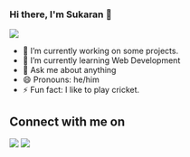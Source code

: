 ### Hi there, I'm Sukaran 👋

<!--
**SukaranKant/SukaranKant** is a ✨ _special_ ✨ repository because its `README.md` (this file) appears on your GitHub profile.
Here are some ideas to get you started:
-->
<img src="https://github-readme-stats.vercel.app/api?color=blue&username=SukaranKant&count_private=true&show_icons=true&theme=algolia">

- 🔭 I’m currently working on some projects.
- 🌱 I’m currently learning Web Development
- 💬 Ask me about anything
- 😄 Pronouns: he/him
- ⚡ Fun fact: I like to play cricket.

## Connect with me on
<a href="https://www.linkedin.com/in/sukaran-kant-690a17204/"><img src="https://img.icons8.com/fluent/48/000000/linkedin.png" style="max-width:100%;"></a> <a href="https://github.com/SukaranKant"><img src="https://img.icons8.com/fluent/48/000000/github.png" style="max-width:100%;"></a>
